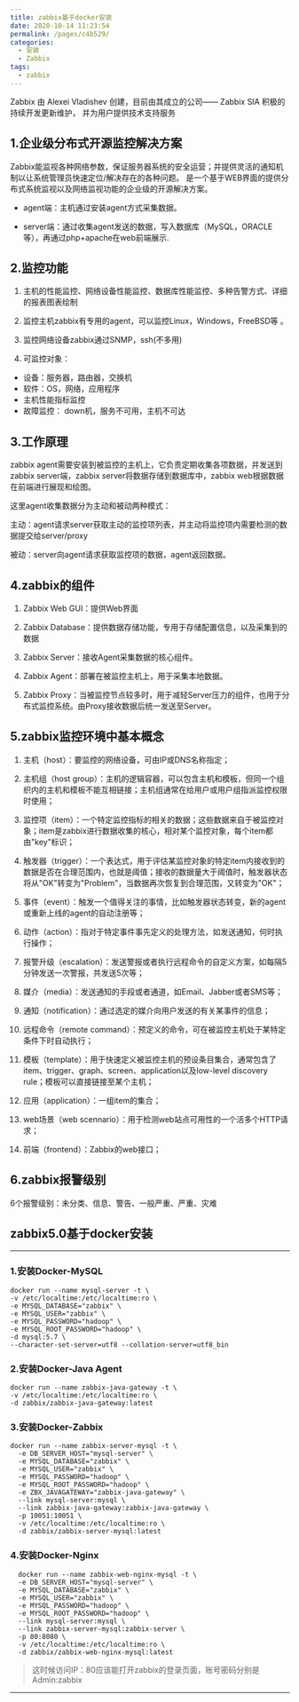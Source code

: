 ```yaml
---
title: zabbix基于docker安装
date: 2020-10-14 11:23:54
permalink: /pages/c4b529/
categories:
  - 安装
  - Zabbix
tags:
  - zabbix
---
```

Zabbix 由 Alexei Vladishev 创建，目前由其成立的公司—— Zabbix SIA 积极的持续开发更新维护， 并为用户提供技术支持服务

<!-- more -->

## 1.企业级分布式开源监控解决方案
Zabbix能监视各种网络参数，保证服务器系统的安全运营；并提供灵活的通知机制以让系统管理员快速定位/解决存在的各种问题。
是一个基于WEB界面的提供分布式系统监视以及网络监视功能的企业级的开源解决方案。

- agent端：主机通过安装agent方式采集数据。

- server端：通过收集agent发送的数据，写入数据库（MySQL，ORACLE等），再通过php+apache在web前端展示.

## 2.监控功能
1. 主机的性能监控、网络设备性能监控、数据库性能监控、多种告警方式、详细的报表图表绘制

2. 监控主机zabbix有专用的agent，可以监控Linux，Windows，FreeBSD等 。

3. 监控网络设备zabbix通过SNMP，ssh(不多用)

4. 可监控对象：

- 设备：服务器，路由器，交换机
- 软件：OS，网络，应用程序
- 主机性能指标监控
- 故障监控： down机，服务不可用，主机不可达

## 3.工作原理
zabbix agent需要安装到被监控的主机上，它负责定期收集各项数据，并发送到zabbix server端，zabbix server将数据存储到数据库中，zabbix web根据数据在前端进行展现和绘图。

这里agent收集数据分为主动和被动两种模式：

主动：agent请求server获取主动的监控项列表，并主动将监控项内需要检测的数据提交给server/proxy

被动：server向agent请求获取监控项的数据，agent返回数据。

## 4.zabbix的组件
1. Zabbix Web GUI：提供Web界面

2. Zabbix Database：提供数据存储功能，专用于存储配置信息，以及采集到的数据

3. Zabbix Server：接收Agent采集数据的核心组件。

4. Zabbix Agent：部署在被监控主机上，用于采集本地数据。

5. Zabbix Proxy：当被监控节点较多时，用于减轻Server压力的组件，也用于分布式监控系统。由Proxy接收数据后统一发送至Server。

## 5.zabbix监控环境中基本概念
1. 主机（host）：要监控的网络设备，可由IP或DNS名称指定；

2. 主机组（host group）：主机的逻辑容器，可以包含主机和模板，但同一个组织内的主机和模板不能互相链接；主机组通常在给用户或用户组指派监控权限时使用；

3. 监控项（item）：一个特定监控指标的相关的数据；这些数据来自于被监控对象；item是zabbix进行数据收集的核心，相对某个监控对象，每个item都由"key"标识；

4. 触发器（trigger）：一个表达式，用于评估某监控对象的特定item内接收到的数据是否在合理范围内，也就是阈值；接收的数据量大于阈值时，触发器状态将从"OK"转变为"Problem"，当数据再次恢复到合理范围，又转变为"OK"；

5. 事件（event）：触发一个值得关注的事情，比如触发器状态转变，新的agent或重新上线的agent的自动注册等；

6. 动作（action）：指对于特定事件事先定义的处理方法，如发送通知，何时执行操作；

7. 报警升级（escalation）：发送警报或者执行远程命令的自定义方案，如每隔5分钟发送一次警报，共发送5次等；

8. 媒介（media）：发送通知的手段或者通道，如Email、Jabber或者SMS等；

9. 通知（notification）：通过选定的媒介向用户发送的有关某事件的信息；

10. 远程命令（remote command）：预定义的命令，可在被监控主机处于某特定条件下时自动执行；

11. 模板（template）：用于快速定义被监控主机的预设条目集合，通常包含了item、trigger、graph、screen、application以及low-level discovery rule；模板可以直接链接至某个主机；

12. 应用（application）：一组item的集合；

13. web场景（web scennario）：用于检测web站点可用性的一个活多个HTTP请求；

14. 前端（frontend）：Zabbix的web接口；

## 6.zabbix报警级别
6个报警级别：未分类、信息、警告、一般严重、严重、灾难

## zabbix5.0基于docker安装
---
### 1.安装Docker-MySQL

```shell
docker run --name mysql-server -t \
-v /etc/localtime:/etc/localtime:ro \
-e MYSQL_DATABASE="zabbix" \
-e MYSQL_USER="zabbix" \
-e MYSQL_PASSWORD="hadoop" \
-e MYSQL_ROOT_PASSWORD="hadoop" \
-d mysql:5.7 \
--character-set-server=utf8 --collation-server=utf8_bin
```
### 2.安装Docker-Java Agent
```shell
docker run --name zabbix-java-gateway -t \
-v /etc/localtime:/etc/localtime:ro \
-d zabbix/zabbix-java-gateway:latest
```
### 3.安装Docker-Zabbix
```shell
docker run --name zabbix-server-mysql -t \
  -e DB_SERVER_HOST="mysql-server" \
  -e MYSQL_DATABASE="zabbix" \
  -e MYSQL_USER="zabbix" \
  -e MYSQL_PASSWORD="hadoop" \
  -e MYSQL_ROOT_PASSWORD="hadoop" \
  -e ZBX_JAVAGATEWAY="zabbix-java-gateway" \
  --link mysql-server:mysql \
  --link zabbix-java-gateway:zabbix-java-gateway \
  -p 10051:10051 \
  -v /etc/localtime:/etc/localtime:ro \
  -d zabbix/zabbix-server-mysql:latest
```


### 4.安装Docker-Nginx
```shell
  docker run --name zabbix-web-nginx-mysql -t \
  -e DB_SERVER_HOST="mysql-server" \
  -e MYSQL_DATABASE="zabbix" \
  -e MYSQL_USER="zabbix" \
  -e MYSQL_PASSWORD="hadoop" \
  -e MYSQL_ROOT_PASSWORD="hadoop" \
  --link mysql-server:mysql \
  --link zabbix-server-mysql:zabbix-server \
  -p 80:8080 \
  -v /etc/localtime:/etc/localtime:ro \
  -d zabbix/zabbix-web-nginx-mysql:latest
```
  
>这时候访问IP：80应该能打开zabbix的登录页面，账号密码分别是Admin:zabbix

---

